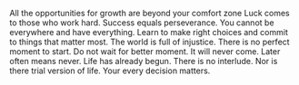 All the opportunities for growth are beyond your comfort zone
Luck comes to those who work hard.
Success equals perseverance.
You cannot be everywhere and have everything. Learn to make right choices and commit to things that matter most.
The world is full of injustice.
There is no perfect moment to start. Do not wait for better moment. It will never come.
Later often means never.
Life has already begun. There is no interlude. Nor is there trial version of life. Your every decision matters.
